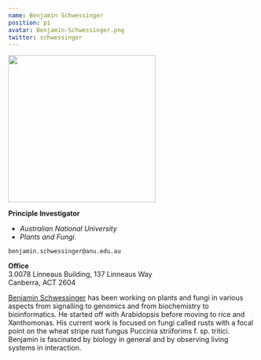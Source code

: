 ```yaml
---
name: Benjamin Schwessinger
position: pi
avatar: Benjamin-Schwessinger.png
twitter: schwessinger
---
```


<img width="300" src="{{site.baseurl}}/images/people/{{page.avatar}}" data-action="zoom">

**Principle Investigator**

- _Australian National University_<br>
- _Plants and Fungi._

<i class="fa fa-envelope-o"></i> `benjamin.schwessinger@anu.edu.au`

**Office**<br>
3.0078 Linneaus Building, 137 Linneaus Way <br>
Canberra, ACT 2604

[Benjamin Schwessinger](https://biology.anu.edu.au/people/benjamin-schwessinger) has been working on plants and fungi in various aspects from signalling to genomics and from biochemistry to bioinformatics. He started off with Arabidopsis before moving to rice and Xanthomonas. His current work is focused on fungi called rusts with a focal point on the wheat stripe rust fungus Puccinia striiforims f. sp. tritici. Benjamin is fascinated by biology in general and by observing living systems in interaction.
